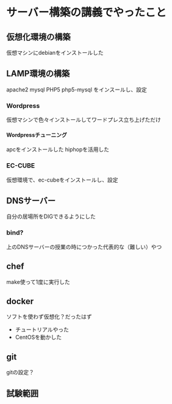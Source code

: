 サーバー構築の講義でやったこと
==================================

## 仮想化環境の構築
仮想マシンにdebianをインストールした
## LAMP環境の構築
apache2 mysql PHP5 php5-mysql をインスールし、設定

### Wordpress
仮想マシンで色々インストールしてワードプレス立ち上げただけ

#### Wordpressチューニング
apcをインストールした
hiphopを活用した
### EC-CUBE
仮想環境で、ec-cubeをインストールし、設定

## DNSサーバー
自分の居場所をDIGできるようにした

### bind?
上のDNSサーバーの授業の時につかった代表的な（難しい）やつ

## chef
make使って1度に実行した
## docker
ソフトを使わず仮想化？だったはず

* チュートリアルやった
* CentOSを動かした

## git
gitの設定？

## 試験範囲

